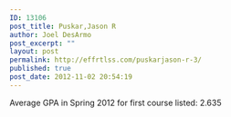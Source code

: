 ```yaml
---
ID: 13106
post_title: Puskar,Jason R
author: Joel DesArmo
post_excerpt: ""
layout: post
permalink: http://effrtlss.com/puskarjason-r-3/
published: true
post_date: 2012-11-02 20:54:19
---
```

<p>Average GPA in Spring 2012 for first course listed: 2.635</p>